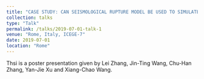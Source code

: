 ```yaml
---
title: "CASE STUDY: CAN SEISMOLOGICAL RUPTURE MODEL BE USED TO SIMULATE GROUND MOTIONS FOR ENGINEERING SEISMIC INPUT?"
collection: talks
type: "Talk"
permalink: /talks/2019-07-01-talk-1
venue: "Rome, Italy, ICEGE-7"
date: 2019-07-01
location: "Rome"
---
```


Thsi is a poster presentation given by Lei Zhang, Jin-Ting Wang, Chu-Han Zhang, Yan-Jie Xu and Xiang-Chao Wang. 
